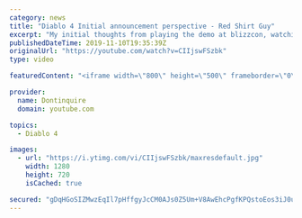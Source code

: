 ```yaml
---
category: news
title: "Diablo 4 Initial announcement perspective - Red Shirt Guy"
excerpt: "My initial thoughts from playing the demo at blizzcon, watching the developer interviews, and listening to the wacky Q&A from the systems and features panel."
publishedDateTime: 2019-11-10T19:35:39Z
originalUrl: "https://youtube.com/watch?v=CIIjswFSzbk"
type: video

featuredContent: "<iframe width=\"800\" height=\"500\" frameborder=\"0\" src=\"https://www.youtube.com/embed/CIIjswFSzbk\" allow=\"accelerometer; autoplay; encrypted-media; gyroscope; picture-in-picture\" allowfullscreen></iframe>"

provider:
  name: Dontinquire
  domain: youtube.com

topics:
  - Diablo 4

images:
  - url: "https://i.ytimg.com/vi/CIIjswFSzbk/maxresdefault.jpg"
    width: 1280
    height: 720
    isCached: true

secured: "gDqHGoSIZMwzEqIl7pHffgyJcCM0AJs0Z5Um+V8AwEhcPgfKPQstoEos3iJ0u0jMM/kdanSAyGxqdmCtBPieARYKXyDvvKkzs2ZBD4/GD5AO6APIA5/xR538jG5YUuyj1R5k5YMGElDy+0sluMUuQGHC+ZrJ0VORO867yZvU35s26Jfxg42OV5RHAieuhE0Q5P9NLmC6W8GGlXq99cvL0HjYqkcmpcfscwt7S01FSfMXFh36NEUbwLyCwRWh1UN+Z4uxv4jPMfYGIkq0mOBZ9HiFsyJWDrtAkOuUZ1nBpLgS/07lUrZIIP5tJ7P1j9F+s04UqK4hWUdGM+eKm2e/hWOOqizs/nt+fhR0wy3nlle98EtjTzKyrth8hKR4qbMHSzdGWhrAF1P6CiEG7Et/bFueDESYdMBNlkrAdl4b/1ceYkRpWKlscZRX92Rih2Xq;FWvvuWjZi8hkZ0liBv0LYg=="
---
```


